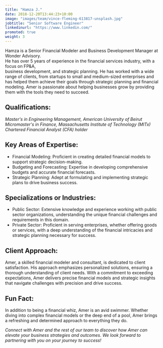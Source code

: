 ```yaml
---
title: "Hamza J."
date: 2018-12-20T13:44:23+10:00
image: "images/team/vince-fleming-613817-unsplash.jpg"
jobtitle: "Senior Software Engineer"
linkedinurl: "https://www.linkedin.com/"
promoted: true
weight: 3
---
```


Hamza is a Senior Financial Modeler and Business Development Manager at Wonder Advisory.<br>
He has over 5 years of experience in the financial services industry, with a focus on FP&A, <br>
business development, and strategic planning. He has worked with a wide range of clients, from startups to small and medium-sized enterprises and has helped them achieve their goals through strategic planning and financial modeling. Amer is passionate about helping businesses grow by providing them with the tools they need to succeed.

## Qualifications:

_Master's in Engineering Management, American University of Beirut_ <br>
_Micromaster's in Finance, Massachusetts Institute of Technology (MITx)_ <br>
_Chartered Financial Analyst (CFA) holder_ <br>

## Key Areas of Expertise:


 - Financial Modeling: Proficient in creating detailed financial models to support strategic decision-making.<br>
 - Budgeting and Forecasting: Expertise in developing comprehensive budgets and accurate financial forecasts.<br>
 - Strategic Planning: Adept at formulating and implementing strategic plans to drive business success.<br>

## Specializations or Industries:

 - Public Sector: Extensive knowledge and experience working with public sector organizations, understanding the unique financial challenges and requirements in this domain.<br>
 - Private Sector: Proficient in serving enterprises, whether offering goods or services, with a deep understanding of the financial intricacies and strategic planning necessary for success.<br>

## Client Approach:
Amer, a skilled financial modeler and consultant, is dedicated to client satisfaction. His approach emphasizes personalized solutions, ensuring a thorough understanding of client needs. With a commitment to exceeding expectations, Amer delivers precise financial models and strategic insights that navigate challenges with precision and drive success.

## Fun Fact:
In addition to being a financial whiz, Amer is an avid swimmer. Whether diving into complex financial models or the deep end of a pool, Amer brings a refreshing and determined approach to everything they do.

*Connect with Amer and the rest of our team to discover how Amer can elevate your business strategies and outcomes. We look forward to partnering with you on your journey to success!*

